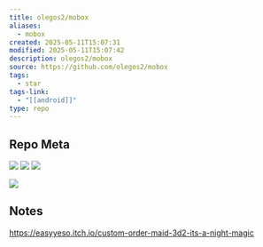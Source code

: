 ```yaml
---
title: olegos2/mobox
aliases:
  - mobox
created: 2025-05-11T15:07:31
modified: 2025-05-11T15:07:42
description: olegos2/mobox
source: https://github.com/olegos2/mobox
tags:
  - star
tags-link:
  - "[[android]]"
type: repo
---
```


## Repo Meta

![](https://img.shields.io/github/stars/olegos2/mobox?style=for-the-badge&label=stars) ![](https://img.shields.io/github/repo-size/olegos2/mobox?style=for-the-badge&label=size) ![](https://img.shields.io/github/created-at/olegos2/mobox?style=for-the-badge&label=since)

[![](https://github-readme-stats.vercel.app/api/pin/?username=olegos2&repo=mobox&bg_color=00000000)](https://github.com/olegos2/mobox)

## Notes

https://easyyeso.itch.io/custom-order-maid-3d2-its-a-night-magic

